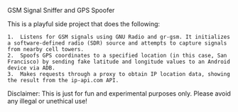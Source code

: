 GSM Signal Sniffer and GPS Spoofer

This is a playful side project that does the following:

	1.	Listens for GSM signals using GNU Radio and gr-gsm. It initializes a software-defined radio (SDR) source and attempts to capture signals from nearby cell towers.
	2.	Spoofs GPS coordinates to a specified location (in this case, San Francisco) by sending fake latitude and longitude values to an Android device via ADB.
	3.	Makes requests through a proxy to obtain IP location data, showing the result from the ip-api.com API.

Disclaimer: This is just for fun and experimental purposes only. Please avoid any illegal or unethical use!